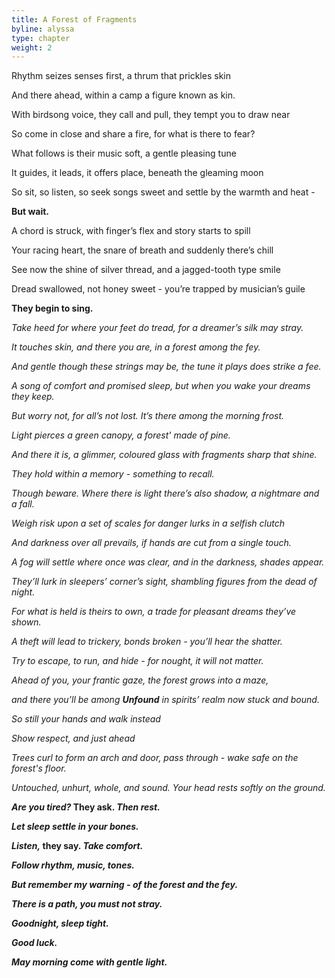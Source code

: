 ```yaml
---
title: A Forest of Fragments
byline: alyssa
type: chapter
weight: 2
---
```


Rhythm seizes senses first, a thrum that prickles skin  

And there ahead, within a camp a figure known as kin. 

With birdsong voice, they call and pull, they tempt you to draw near

So come in close and share a fire, for what is there to fear? 

What follows is their music soft, a gentle pleasing tune

It guides, it leads, it offers place, beneath the gleaming moon

So sit, so listen, so seek songs sweet and settle by the warmth and heat -

**But wait.**

A chord is struck, with finger’s flex and story starts to spill

Your racing heart, the snare of breath and suddenly there’s chill 

See now the shine of silver thread, and a jagged-tooth type smile

Dread swallowed, not honey sweet - you’re trapped by musician’s guile

**They begin to sing.**

_Take heed for where your feet do tread, for a dreamer’s silk may stray._

_It  touches skin, and there you are, in a forest among the fey._

_And gentle though these strings may be, the tune it plays does strike a fee._

_A song of comfort and promised sleep, but when you wake your dreams they keep._

_But worry not, for all’s not lost. It’s there among the morning frost._

_Light pierces a green canopy, a forest' made of pine._

_And there it is, a glimmer, coloured glass with fragments sharp that shine._

_They hold within a memory - something to recall._

_Though beware. Where there is light there’s also shadow, a nightmare and a fall._

_Weigh risk upon a set of scales for danger lurks in a selfish clutch_

_And darkness over all prevails, if hands are cut from a single touch._

_A fog will settle where once was clear, and in  the darkness, shades appear._

_They’ll lurk in sleepers’ corner’s sight, shambling figures from the dead of night._

_For what is held is theirs to own, a trade for pleasant dreams they’ve shown._

_A theft will lead to trickery, bonds broken - you’ll hear the shatter._

_Try to escape, to run, and hide - for nought, it will not matter._

_Ahead of you, your frantic gaze, the forest grows into a maze,_

_and there you’ll be among **Unfound** in spirits’ realm now stuck and bound._

_So still your hands and walk instead_

_Show respect, and just ahead_

_Trees curl to form an arch and door, pass through - wake safe on the forest's floor._

_Untouched, unhurt, whole, and sound. Your head rests softly on the ground._

**_Are you tired?_ They ask. _Then rest._**

**_Let sleep settle in your bones._**

**_Listen,_ they say. _Take comfort._**

**_Follow rhythm, music, tones._**

**_But remember my warning - of the forest and the fey._**

**_There is a path, you must not stray._**

**_Goodnight, sleep tight._**

**_Good luck._**

**_May morning come with gentle light._**

